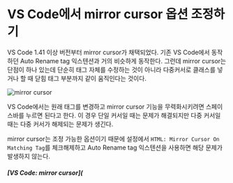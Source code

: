 # VS Code에서 mirror cursor 옵션 조정하기

VS Code 1.41 이상 버전부터 mirror cursor가 채택되었다. 기존 VS Code에서 동작하던 Auto Rename tag 익스텐션과 거의 비슷하게 동작한다. 그런데 mirror cursor는 단점이 하나 있는데 단순히 태그 자체를 수정하는 것이 아니라 다중커서로 클래스를 넣거나 할 때 닫힘 태그 부분까지 같이 움직인다는 것이다.

![mirror cursor](https://im7.ezgif.com/tmp/ezgif-7-32bf1e32a840.gif)

VS Code에서는 원래 태그를 변경하고 mirror cursor 기능을 무력화시키려면 스페이스바를 누르면 된다고 한다. 이 경우 단일 커서일 때는 문제가 해결되지만 다중 커서일 때는 다중 커서가 해제되는 문제가 생긴다.

mirror cursor는 조정 가능한 옵션이기 때문에 설정에서 `HTML: Mirror Cursor On Matching Tag`를 체크해제하고 Auto Rename tag 익스텐션을 사용하면 해당 문제가 발생하지 않는다.



##### [VS Code: mirror cursor](
